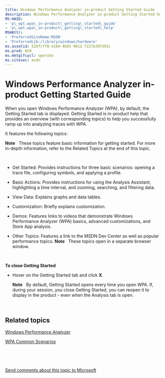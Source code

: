 ```yaml
---
title: Windows Performance Analyzer in-product Getting Started Guide
description: Windows Performance Analyzer in-product Getting Started Guide
MS-HAID:
- 'p\_wpt.wpa\_in-product\_getting\_started\_guide'
- 'p\_wpt.wpa\_in-product\_getting\_started\_help'
MSHAttr:
- 'PreferredSiteName:MSDN'
- 'PreferredLib:/library/windows/hardware'
ms.assetid: 528fcff0-e164-4b65-9012-7227b397355c
ms.prod: W10
ms.mktglfcycl: operate
ms.sitesec: msdn
---
```


# Windows Performance Analyzer in-product Getting Started Guide


When you open Windows Performance Analyzer (WPA), by default, the Getting Started tab is displayed. Getting Started is in-product help that provides an overview (with corresponding topics) to help you successfully ramp up into analyzing traces with WPA.

It features the following topics:

**Note**  
These topics feature basic information for getting started. For more in-depth information, refer to the Related Topics at the end of this topic.

 

-   Get Started: Provides instructions for three basic scenarios: opening a trace file, configuring symbols, and applying a profile.

<!-- -->

-   Basic Actions: Provides instructions for using the Analysis Assistant, highlighting a time interval, and zooming, searching, and filtering data.

<!-- -->

-   View Data: Explains graphs and data tables.

<!-- -->

-   Customization: Briefly explains customization.

<!-- -->

-   Demos: Features links to videos that demonstrate Windows Performance Analyzer (WPA) basics, advanced customizations, and Store App analysis.

<!-- -->

-   Other Topics: Features a link to the MSDN Dev Center as well as popular performance topics.
    **Note**  
    These topics open in a separate browser window.

     

**To close Getting Started**

-   Hover on the Getting Started tab and click **X**.

    **Note**  
    By default, Getting Started opens every time you open WPA. If, during your session, you close Getting Started, you can reopen it to display in the product - even when the Analysis tab is open.

     

## Related topics


[Windows Performance Analyzer](windows-performance-analyzer.md)

[WPA Common Scenarios](windows-performance-analyzer-common-scenarios.md)

 

 

[Send comments about this topic to Microsoft](mailto:wsddocfb@microsoft.com?subject=Documentation%20feedback%20%5Bp_wpt\hw_design%5D:%20Windows%20Performance%20Analyzer%20in-product%20Getting%20Started%20Guide%20%20RELEASE:%20%285/3/2016%29&body=%0A%0APRIVACY%20STATEMENT%0A%0AWe%20use%20your%20feedback%20to%20improve%20the%20documentation.%20We%20don't%20use%20your%20email%20address%20for%20any%20other%20purpose,%20and%20we'll%20remove%20your%20email%20address%20from%20our%20system%20after%20the%20issue%20that%20you're%20reporting%20is%20fixed.%20While%20we're%20working%20to%20fix%20this%20issue,%20we%20might%20send%20you%20an%20email%20message%20to%20ask%20for%20more%20info.%20Later,%20we%20might%20also%20send%20you%20an%20email%20message%20to%20let%20you%20know%20that%20we've%20addressed%20your%20feedback.%0A%0AFor%20more%20info%20about%20Microsoft's%20privacy%20policy,%20see%20http://privacy.microsoft.com/default.aspx. "Send comments about this topic to Microsoft")





